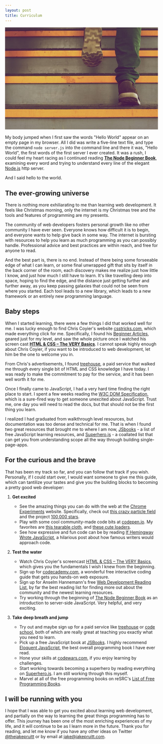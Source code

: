 ```yaml
---
layout: post
title: Curriculum
---
```


![](/images/OSASuBX1SGu4kb3ozvne_IMG_1088.jpg)

My body jumped when I first saw the words "Hello World" appear on an empty page in my browser.  All I did was write a five-line text file, and type the command `node server.js` into the command line and there it was, "Hello World", the first words of the first server I ever created.  It was a rush, I could feel my heart racing as I continued reading [**The Node Beginner Book**](http://www.nodebeginner.org/), examining every word and trying to understand every line of the elegant [Node.js](http://nodejs.org/) http server.

And I said hello to the world.

## The ever-growing universe

There is nothing more exhiliarating to me than learning web development. It feels like Christmas morning, only the internet is my Christmas tree and the tools and features of programming are my presents.

The community of web developers fosters personal growth like no other community I have ever seen. Everyone knows how difficult it is to begin, and everyone wants to help give back in some way. The internet is bursting with resources to help you learn as much programming as you can possibly handle. Professional advice and best practices are within reach, and free for anyone to read.

And the best part is, there is no end. Instead of there being some forseeable edge of what I can learn, or some final unwrapped gift that sits by itself in the back corner of the room, each discovery makes me realize just how little I know, and just how much I still have to learn. It's like travelling deep into space, hoping to find the edge, and the distance just getting further and further away, as you keep passing galaxies that could not be seen from where you started. Each tool leads to a new library, which leads to a new framework or an entirely new programming language.

## Baby steps

When I started learning, there were a few things I did that worked well for me. I was lucky enough to find Chris Coyier's website [csstricks.com](http://css-tricks.com/), which made everything click for me. Specifically, I found his [Beginner Articles](http://css-tricks.com/category/beginner/), geared just for my level, and saw the whole picture once I watched his screen cast [**HTML & CSS – The VERY Basics**](http://css-tricks.com/video-screencasts/58-html-css-the-very-basics/). I cannot speak highly enough about Chris Coyier, if you want to be introduced to web development, let him be the one to welcome you in.

From Chris's advertisements, I found [treehouse](http://teamtreehouse.com/join/now?utm_source=css-tricks&utm_medium=leaderboard&utm_campaign=css-tricks-april-2014&cid=1148), a paid service that walked me through every single bit of HTML and CSS knowledge I have today. I was ready to make the commitment to pay for the service, and it has been well worth it for me.

Once I finally came to JavaScript, I had a very hard time finding the right place to start. I spent a few weeks reading the [W3C DOM Specification](http://www.w3.org/TR/2000/WD-DOM-Level-1-20000929/), which is a sure-fired way to get someone unexcited about JavaScript. Trust me, one day you will need to read the docs, but that should not be the first thing you learn.

I realized I had graduated from walkthrough level resources, but documentation was too dense and technical for me. That is when I found two great resources that brought me to where I am now, [JSbooks](http://jsbooks.revolunet.com/) - a list of free JavaScript learning resources, and [Superhero.js](http://superherojs.com/) - a coallated list that can get you from understanding scope all the way through building single-page-apps.

## For the curious and the brave

That has been my track so far, and you can follow that track if you wish. Personally, if I could start over, I would want someone to give me this guide, which can tantilize your tastes and give you the building blocks to becoming a pretty good web developer:

1. **Get excited**
	* See the amazing things you can do with the web at the [Chrome Experiments](http://www.chromeexperiments.com/) website. Specifically, check out [this crazy particle field](http://www.marky.pl/vector-field/) and the project [100,000 stars](http://stars.chromeexperiments.com/).
	* Play with some cool community-made code bits at [codepen.io](http://codepen.io/). My favorites are [this tearable cloth](http://codepen.io/suffick/pen/KrAwx), and [these cute loaders](http://codepen.io/thebabydino/pen/pxnld).
	* See how expressive and fun code can be by reading [If Hemingway Wrote JavaScript](http://byfat.xxx/if-hemingway-wrote-javascript), a hilarious post about how famous writers would approach code.

2. **Test the water**
	* Watch Chris Coyier's screencast [HTML & CSS – The VERY Basics](http://css-tricks.com/video-screencasts/58-html-css-the-very-basics/), which gives you the fundamentals I wish I knew from the beginning.
	* Sign up for [codecademy.com](http://www.codecademy.com/), a wonderful free interactive coding guide that gets you hands-on web exposure.
	* Sign up for Anselm Hannemann's free [Web Development Reading List](http://wdrl.info/), by far the best reading list for finding more out about the community and the newest learning resources.
	* Try working through the beginning of [The Node Beginner Book](http://www.nodebeginner.org/) as an introduction to server-side JavaScript. Very helpful, and very exciting.

3. **Take deep breath and jump**
	* Try out and maybe sign up for a paid service like [treehouse](http://teamtreehouse.com/) or [code school](https://www.codeschool.com/), both of which are really great at teaching you exactly what you need to learn.
	* Pick up a free JavaScript book at [JSBooks](http://jsbooks.revolunet.com/). I highly recommend [Eloquent JavaScript](http://eloquentjavascript.net/), the best overall programming book I have ever read.
	* Hone your skills at [codewars.com](http://www.codewars.com/), if you enjoy learning by challenges.
	* Start working towards becoming a superhero by reading everything on [Superhero.js](http://superherojs.com/). I am still working through this myself.
	* Marvel at all of the free programming books on reSRC's [List of Free Programming Books](http://resrc.io/list/10/list-of-free-programming-books/).

## I will be running with you

I hope that I was able to get you excited about learning web development, and partially on the way to learning the great things programming has to offer. This journey has been one of the most enriching experiences of my life, and it will continue to be as I learn more in the future.  Thank you for reading, and let me know if you have any other ideas on Twitter [@thejakepruitt](https://twitter.com/thejakepruitt) or by email at [jake@jakepruitt.com](mailto:jake@jakepruitt.com).